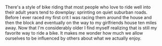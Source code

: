 There's a style of bike riding that most people who love to ride well into their adult years tend to downplay: sprinting on quiet suburban roads. Before I ever raced my first crit I was racing them around the house and then the block and eventually on the way to my girlfriends house ten miles away. Now that I'm considerably older I find myself realizing that is still my favorite way to ride a bike. It makes me wonder how much we allow ourselves to be influenced by others about what we actually enjoy.